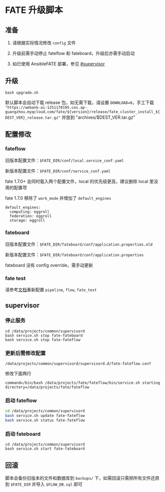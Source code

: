 # FATE 升级脚本

## 准备

1. 请根据实际情况修改 `config` 文件

2. 升级前需手动停止 fateflow 和 fateboard，升级后亦需手动启动

3. 如已使用 AnsibleFATE 部署，参见 [#supervisor](#supervisor)

## 升级

```
bash upgrade.sh
```

默认脚本会自动下载 release 包，如无需下载，请设置 `DOWNLOAD=0`，手工下载 `"https://webank-ai-1251170195.cos.ap-guangzhou.myqcloud.com/fate/${version}/release/fate_cluster_install_${DEST_VER}_release.tar.gz"` 并放到 "archives/$DEST_VER.tar.gz"

## 配置修改

### fateflow

旧版本配置文件：`$FATE_DIR/conf/local.service_conf.yaml`

新版本配置文件：`$FATE_DIR/conf/service_conf.yaml`

fate 1.7.0+ 会同时载入两个配置文件，local 的优先级更高，建议删除 local 里没用的配置项

fate 1.7.0 移除了 `work_mode` 并增加了 `default_engines`

```
default_engines:
  computing: eggroll
  federation: eggroll
  storage: eggroll
```

### fateboard

旧版本配置文件：`$FATE_DIR/fateboard/conf/application.properties.old`

新版本配置文件：`$FATE_DIR/fateboard/conf/application.properties`

fateboard 没有 config override，需手动更新

### fate test

请参考[文档](https://github.com/FederatedAI/FATE/blob/master/doc/tutorial/fate_test_tutorial.md)重新配置 `pipeline`, `flow`, `fate_test`

## supervisor

### 停止服务

```
cd /data/projects/common/supervisord
bash service.sh stop fate-fateboard
bash service.sh stop fate-fateflow
```

### 更新后需修改配置

`/data/projects/common/supervisord/supervisord.d/fate-fateflow.conf`

修改下面两行

```
command=/bin/bash /data/projects/fate/fateflow/bin/service.sh starting
directory=/data/projects/fate/fateflow
```

### 启动 fateflow

```bash
cd /data/projects/common/supervisord
bash service.sh update fate-fateflow
bash service.sh status fate-fateflow
```

### 启动 fateboard

```
cd /data/projects/common/supervisord
bash service.sh start fate-fateboard
```

## 回滚

脚本会备份旧版本的文件和数据库到 `backups/` 下，如需回滚只需把所有文件还原到 `$FATE_DIR` 并导入 `$FLOW_DB.sql` 即可
